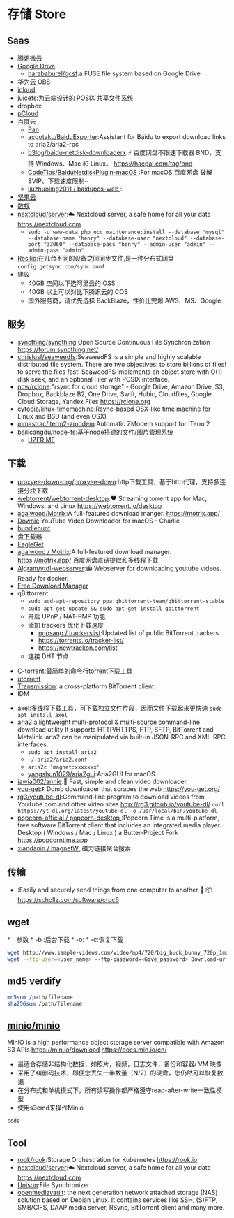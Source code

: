 # 存储 Store

## Saas

* [腾讯微云](https://www.weiyun.com/)
* [Google Drive](https://drive.google.com/drive/)
  - [harababurel/gcsf](https://github.com/harababurel/gcsf):a FUSE file system based on Google Drive
* 华为云 OBS
* [icloud](https://www.icloud.com/)
* [juicefs](https://juicefs.io/):为云端设计的 POSIX 共享文件系统
* dropbox
* [pCloud](https://www.pcloud.com/zh/)
* 百度云
  - [Pan](https://pandownload.com)
  - [acgotaku/BaiduExporter](https://github.com/acgotaku/BaiduExporter):Assistant for Baidu to export download links to aria2/aria2-rpc
  - [b3log/baidu-netdisk-downloaderx](https://github.com/b3log/baidu-netdisk-downloaderx):⚡️ 百度网盘不限速下载器 BND，支持 Windows、Mac 和 Linux。 https://hacpai.com/tag/bnd
  - [CodeTips/BaiduNetdiskPlugin-macOS ](https://github.com/CodeTips/BaiduNetdiskPlugin-macOS):For macOS.百度网盘 破解SVIP、下载速度限制~
  - [ liuzhuoling2011 / baidupcs-web ](https://github.com/liuzhuoling2011/baidupcs-web):
* [坚果云](https://www.jianguoyun.com/)
* [数蚁](https://teamyi.com)
* [nextcloud/server](https://github.com/nextcloud/server):☁️ Nextcloud server, a safe home for all your data https://nextcloud.com
  - `sudo -u www-data php occ maintenance:install --database "mysql" --database-name "henry" --database-user "nextcloud" --database-port:"33060" --database-pass "henry" --admin-user "admin" --admin-pass "admin"`
* [Resilio](https://www.resilio.com/):在几台不同的设备之间同步文件,是一种分布式网盘  `config.getsync.com/sync.conf `
* 建议
  - 40GB 空间以下选阿里云的 OSS
  - 40GB 以上可以对比下腾讯云的 COS
  - 国外服务商，请优先选择 BackBlaze，性价比完爆 AWS、MS、Google

## 服务

* [syncthing/syncthing](https://github.com/syncthing/syncthing):Open Source Continuous File Synchronization https://forum.syncthing.net/
* [chrislusf/seaweedfs](https://github.com/chrislusf/seaweedfs):SeaweedFS is a simple and highly scalable distributed file system. There are two objectives: to store billions of files! to serve the files fast! SeaweedFS implements an object store with O(1) disk seek, and an optional Filer with POSIX interface.
* [ncw/rclone](https://github.com/ncw/rclone):"rsync for cloud storage" - Google Drive, Amazon Drive, S3, Dropbox, Backblaze B2, One Drive, Swift, Hubic, Cloudfiles, Google Cloud Storage, Yandex Files https://rclone.org
* [cytopia/linux-timemachine](https://github.com/cytopia/linux-timemachine):Rsync-based OSX-like time machine for Linux and BSD (and even OSX)
* [mmastrac/iterm2-zmodem](https://github.com/mmastrac/iterm2-zmodem):Automatic ZModem support for iTerm 2
* [bailicangdu/node-fs](https://github.com/bailicangdu/node-fs):基于node搭建的文件/图片管理系统
  - [UZER.ME](https://uzer.me/)

## 下载

- [proxyee-down-org/proxyee-down](https://github.com/proxyee-down-org/proxyee-down):http下载工具，基于http代理，支持多连接分块下载
- [webtorrent/webtorrent-desktop](https://github.com/webtorrent/webtorrent-desktop):❤️ Streaming torrent app for Mac, Windows, and Linux https://webtorrent.io/desktop
- [agalwood/Motrix](https://github.com/agalwood/Motrix):A full-featured download manger. https://motrix.app/
- [Downie](https://software.charliemonroe.net/downie/):YouTube Video Downloader for macOS - Charlie
- [bundlehunt](https://bundlehunt.com/)
- [盘下载器](https://www.baiduwp.com/)
- [EagleGet](http://www.eagleget.com/cn/)
- [agalwood / Motrix](https://github.com/agalwood/Motrix):A full-featured download manager. https://motrix.app/ 百度网盘直链提取和多线程下载
- [Algram/ytdl-webserver](https://github.com/Algram/ytdl-webserver):📻 Webserver for downloading youtube videos. Ready for docker.
- [Free Download Manager](https://www.freedownloadmanager.org/)
- qBittorrent
  + `sudo add-apt-repository ppa:qbittorrent-team/qbittorrent-stable`
  + `sudo apt-get update && sudo apt-get install qbittorrent`
  + 开启 UPnP / NAT-PMP 功能
  + 添加 trackers 优化下载速度
    - [ngosang / trackerslist](https://github.com/ngosang/trackerslist):Updated list of public BitTorrent trackers
    - https://torrents.io/tracker-list/
    - https://newtrackon.com/list
  * 连接 DHT 节点
+ C-torrent:最简单的命令行torrent下载工具
+ [utorrent](https://www.utorrent.com/intl/zh_cn/)
+ [Transmission](https://transmissionbt.com/):  a cross-platform BitTorrent client
+ IDM
* axel:多线程下载工具，可下载独立文件片段，因而文件下载起来更快速 `sudo apt install axel`
* [aria2](https://aria2.github.io/) a lightweight multi-protocol & multi-source command-line download utility It supports HTTP/HTTPS, FTP, SFTP, BitTorrent and Metalink. aria2 can be manipulated via built-in JSON-RPC and XML-RPC interfaces.
  - `sudo apt install aria2`
  - `~/.aria2/aria2.conf`
  - `aria2c 'magnet:xxxxxxx'`
  - [yangshun1029/aria2gui](https://github.com/yangshun1029/aria2gui):Aria2GUI for macOS
* [iawia002/annie](https://github.com/iawia002/annie):👾 Fast, simple and clean video downloader
* [you-get](https://github.com/soimort/you-get):⏬ Dumb downloader that scrapes the web https://you-get.org/
* [rg3/youtube-dl](https://github.com/rg3/youtube-dl):Command-line program to download videos from YouTube.com and other video sites http://rg3.github.io/youtube-dl/ `curl https://yt-dl.org/latest/youtube-dl -o /usr/local/bin/youtube-dl `
* [ popcorn-official / popcorn-desktop ](https://github.com/popcorn-official/popcorn-desktop):Popcorn Time is a multi-platform, free software BitTorrent client that includes an integrated media player. Desktop ( Windows / Mac / Linux ) a Butter-Project Fork https://popcorntime.app
* [ xiandanin / magnetW ](https://github.com/xiandanin/magnetW):磁力链接聚合搜索

## 传输

* [](https://github.com/schollz/croc):Easily and securely send things from one computer to another 🐊 📦 https://schollz.com/software/croc6

## wget

*　参数
    * -b :后台下载
    * -o:
    * -c:恢复下载

```sh
wget http://www.sample-videos.com/video/mp4/720/big_buck_bunny_720p_1mb.mp4
wget --ftp-user=<user_name> --ftp-password=<Give_password> Download-url-address
```

## md5 verdify

```sh
md5sum /path/filename
sha256sum /path/filename
```

## [minio/minio](https://github.com/minio/minio)

MinIO is a high performance object storage server compatible with Amazon S3 APIs https://min.io/download  https://docs.min.io/cn/

* 最适合存储非结构化数据，如照片，视频，日志文件，备份和容器/ VM 映像
* 采用了纠删码技术，即便您丢失一半数量（N/2）的硬盘，您仍然可以恢复数据
* 在分布式和单机模式下，所有读写操作都严格遵守read-after-write一致性模型
* 使用s3cmd来操作Minio

```sh
code
```

## Tool

* [rook/rook](https://github.com/rook/rook):Storage Orchestration for Kubernetes https://rook.io
* [nextcloud/server](https://github.com/nextcloud/server):☁️ Nextcloud server, a safe home for all your data https://nextcloud.com
* [Unison](https://www.cis.upenn.edu/~bcpierce/unison/):File Synchronizer
* [openmediavault](https://www.openmediavault.org/): the next generation network attached storage (NAS) solution based on Debian Linux. It contains services like SSH, (S)FTP, SMB/CIFS, DAAP media server, RSync, BitTorrent client and many more.
